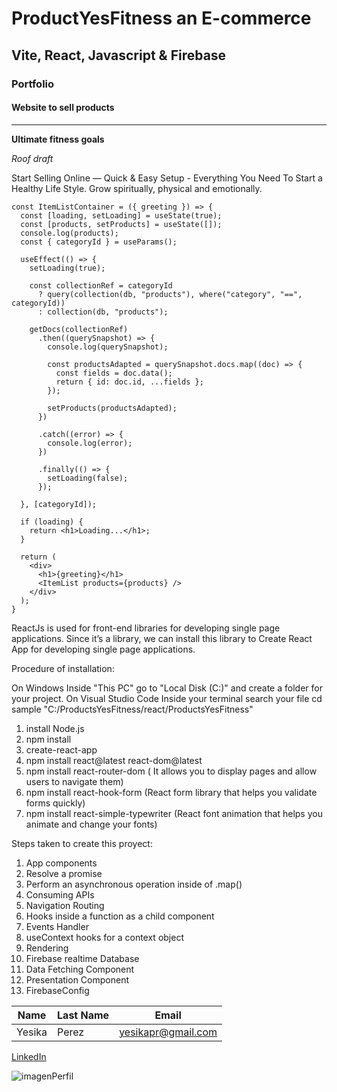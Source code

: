 # ProductYesFitness an E-commerce

## Vite, React, Javascript & Firebase

### Portfolio

#### Website to sell products

---

**Ultimate fitness goals**

_Roof draft_

Start Selling Online — Quick & Easy Setup - Everything You Need To Start a Healthy Life Style.
Grow spiritually, physical and emotionally.

```Sample React Component
const ItemListContainer = ({ greeting }) => {
  const [loading, setLoading] = useState(true);
  const [products, setProducts] = useState([]);
  console.log(products);
  const { categoryId } = useParams();

  useEffect(() => {
    setLoading(true);

    const collectionRef = categoryId
      ? query(collection(db, "products"), where("category", "==", categoryId))
      : collection(db, "products");

    getDocs(collectionRef)
      .then((querySnapshot) => {
        console.log(querySnapshot);

        const productsAdapted = querySnapshot.docs.map((doc) => {
          const fields = doc.data();
          return { id: doc.id, ...fields };
        });

        setProducts(productsAdapted);
      })

      .catch((error) => {
        console.log(error);
      })

      .finally(() => {
        setLoading(false);
      });

  }, [categoryId]);

  if (loading) {
    return <h1>Loading...</h1>;
  }

  return (
    <div>
      <h1>{greeting}</h1>
      <ItemList products={products} />
    </div>
  );
}
```

ReactJs is used for front-end libraries for developing single page applications. Since it’s a library, we can install this library to Create React App for developing single page applications.

Procedure of installation:

On Windows
Inside "This PC" go to "Local Disk (C:)" and create a folder for your project.
On Visual Studio Code
Inside your terminal search your file cd sample "C:/ProductsYesFitness/react/ProductsYesFitness"

1. install Node.js
2. npm install
3. create-react-app
4. npm install react@latest react-dom@latest
5. npm install react-router-dom ( It allows you to display pages and allow users to navigate them)
6. npm install react-hook-form (React form library that helps you validate forms quickly)
7. npm install react-simple-typewriter (React font animation that helps you animate and change your fonts)

Steps taken to create this proyect:

1. App components
2. Resolve a promise
3. Perform an asynchronous operation inside of .map()
4. Consuming APIs
5. Navigation Routing
6. Hooks inside a function as a child component
7. Events Handler
8. useContext hooks for a context object
9. Rendering
10. Firebase realtime Database
11. Data Fetching Component
12. Presentation Component
13. FirebaseConfig

| Name   | Last Name | Email              |
| ------ | --------- | ------------------ |
| Yesika | Perez     | yesikapr@gmail.com |

[LinkedIn](https://www.linkedin.com/in/yesikaperezravelo/)

![imagenPerfil](https://drive.google.com/uc?export=view&id=1q5jOI0gAZOBcO4X5Gzg59GdVWbTsK-lr)

